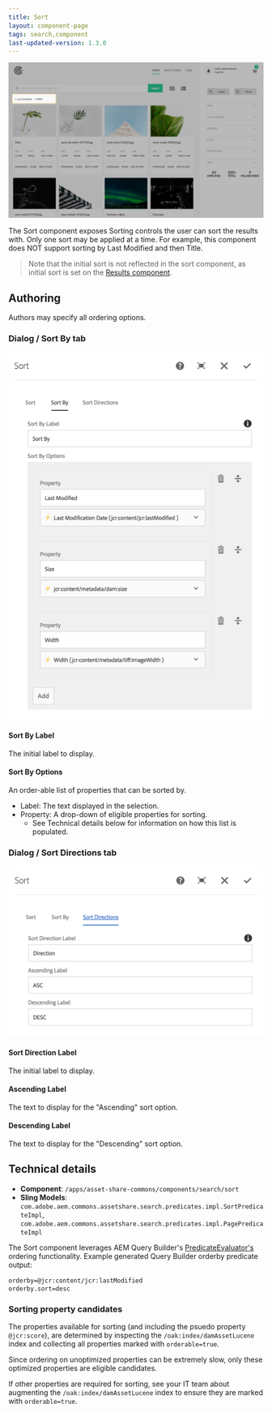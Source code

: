 ```yaml
---
title: Sort
layout: component-page
tags: search,component
last-updated-version: 1.3.0
--- 
```


![Sort component](./images/main.png)

The Sort component exposes Sorting controls the user can sort the results with. 
Only one sort may be applied at a time. For example, this component does NOT support sorting by Last Modified and then Title.

> Note that the initial sort is not reflected in the sort component, as initial sort is set on the [Results component](../results).

## Authoring

Authors may specify all ordering options.

### Dialog / Sort By tab 
 
 ![Sort By dialog](./images/dialog-sort-by.png)
 
#### Sort By Label

The initial label to display.

#### Sort By Options

An order-able list of properties that can be sorted by.

* Label: The text displayed in the selection.
* Property: A drop-down of eligible properties for sorting. 
    * See Technical details below for information on how this list is populated. 
                    
### Dialog / Sort Directions tab             

![Sort Direction dialog](./images/dialog-sort-directions.png)
 
#### Sort Direction Label

The initial label to display.

#### Ascending Label

The text to display for the "Ascending" sort option.

#### Descending Label

The text to display for the "Descending" sort option.
                    
## Technical details

* **Component**: `/apps/asset-share-commons/components/search/sort`
* **Sling Models**: `com.adobe.aem.commons.assetshare.search.predicates.impl.SortPredicateImpl`, `com.adobe.aem.commons.assetshare.search.predicates.impl.PagePredicateImpl`
    
    
The Sort component leverages AEM Query Builder's [PredicateEvaluator's](https://docs.adobe.com/content/docs/en/aem/6-3/develop/ref/javadoc/com/day/cq/search/eval/PredicateEvaluator.html) ordering functionality.
Example generated Query Builder orderby predicate output: 

```
orderby=@jcr:content/jcr:lastModified
orderby.sort=desc
```

### Sorting property candidates

The properties available for sorting (and including the psuedo property `@jcr:score`), are determined by inspecting the `/oak:index/damAssetLucene` index and collecting all properties marked with `orderable=true`.

Since ordering on unoptimized properties can be extremely slow, only these optimized properties are eligible candidates. 

If other properties are required for sorting, see your IT team about augmenting the `/oak:index/damAssetLucene` index to ensure they are marked with `orderable=true`.